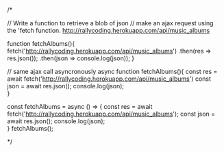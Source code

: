 

/*


	
// Write a function to retrieve a blob of json
// make an ajax request using the 'fetch function. 
http://rallycoding.herokuapp.com/api/music_albums

function fetchAlbums(){
	fetch('http://rallycoding.herokuapp.com/api/music_albums')
		.then(res => res.json()); 
		.then(json => console.log(json));
}

// same ajax call asyncronously 
async function fetchAlbums(){
	const res = await   fetch('http://rallycoding.herokuapp.com/api/music_albums')
	const json = await	res.json(); 
	console.log(json);	
}

const fetchAlbums = async () => {
	const res = await fetch('http://rallycoding.herokuapp.com/api/music_albums');
	const json = await res.json(); 
	console.log(json);	
}
fetchAlbums();





*/

